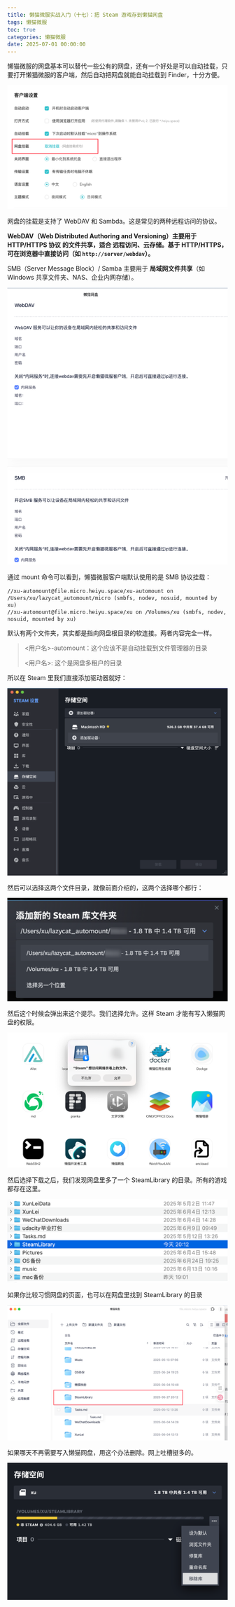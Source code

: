 ```yaml
---
title: 懒猫微服实战入门（十七）：把 Steam 游戏存到懒猫网盘
tags: 懒猫微服
toc: true
categories: 懒猫微服
date: 2025-07-01 00:00:00
---
```


懒猫微服的网盘基本可以替代一些公有的网盘，还有一个好处是可以自动挂载，只要打开懒猫微服的客户端，然后自动把网盘就能自动挂载到 Finder，十分方便。

![image-20250627201448767](https://raw.githubusercontent.com/cloudsmithy/picgo-imh/master/image-20250627201448767.png)

网盘的挂载是支持了 WebDAV 和 Sambda。这是常见的两种远程访问的协议。

**WebDAV（Web Distributed Authoring and Versioning）**主要用于 **HTTP/HTTPS 协议** 的文件共享，适合 **远程访问、云存储**。基于 HTTP/HTTPS**，可在浏览器中直接访问（如 `http://server/webdav`）。**

SMB（Server Message Block）/ Samba 主要用于 **局域网文件共享**（如 Windows 共享文件夹、NAS、企业内网存储）。

![image-20250627211645046](https://raw.githubusercontent.com/cloudsmithy/picgo-imh/master/image-20250627211645046.png)

<!-- more -->

通过 mount 命令可以看到，懒猫微服客户端默认使用的是 SMB 协议挂载：

```
//xu-automount@file.micro.heiyu.space/xu-automount on /Users/xu/lazycat_automount/micro (smbfs, nodev, nosuid, mounted by xu)
//xu-automount@file.micro.heiyu.space/xu on /Volumes/xu (smbfs, nodev, nosuid, mounted by xu)
```

默认有两个文件夹，其实都是指向网盘根目录的软连接。两者内容完全一样。

> <用户名>-automount：这个应该不是自动挂载到文件管理器的目录
>
> <用户名>: 这个是网盘多租户的目录

所以在 Steam 里我们直接添加驱动器就好：

![a1a7bbcb4236bc63c91151d9dc3a53b6](https://raw.githubusercontent.com/cloudsmithy/picgo-imh/master/a1a7bbcb4236bc63c91151d9dc3a53b6.png)

然后可以选择这两个文件目录，就像前面介绍的，这两个选择哪个都行：

![ff20f0dc7b36ba7e27ad18ce45b2c378](https://raw.githubusercontent.com/cloudsmithy/picgo-imh/master/ff20f0dc7b36ba7e27ad18ce45b2c378.png)

然后这个时候会弹出来这个提示。我们选择允许。这样 Steam 才能有写入懒猫网盘的权限。

![b90bea03eed9f716a64f52ae16a2526f](https://raw.githubusercontent.com/cloudsmithy/picgo-imh/master/b90bea03eed9f716a64f52ae16a2526f.png)

然后选择下载之后，我们发现网盘里多了一个 SteamLibrary 的目录。所有的游戏都存在这里。

![7733bdd613320011b0de6ad55032cc19](https://raw.githubusercontent.com/cloudsmithy/picgo-imh/master/7733bdd613320011b0de6ad55032cc19.png)

如果你比较习惯网盘的页面，也可以在网盘里找到 SteamLibrary 的目录

![image-20250627202118461](https://raw.githubusercontent.com/cloudsmithy/picgo-imh/master/image-20250627202118461.png)

如果哪天不再需要写入懒猫网盘，用这个办法删除。网上吐槽挺多的。

![788d94c0cb77ec7c66aa3de73f414462](https://raw.githubusercontent.com/cloudsmithy/picgo-imh/master/788d94c0cb77ec7c66aa3de73f414462.png)
